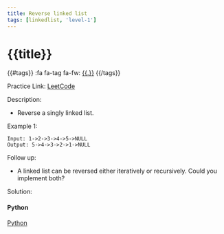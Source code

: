 ```yaml
---
title: Reverse linked list
tags: [linkedlist, 'level-1']
---
```


# {{title}}

{{#tags}}
:fa fa-tag fa-fw: [{{.}}]({{tagspath}}/{{.}})
{{/tags}}

Practice Link: [LeetCode](https://leetcode.com/problems/reverse-linked-list/)

Description:

- Reverse a singly linked list.

Example 1:

```text
Input: 1->2->3->4->5->NULL
Output: 5->4->3->2->1->NULL
```

Follow up:

- A linked list can be reversed either iteratively or recursively. Could you implement both?

Solution:

<!-- tabs:start -->
#### **Python**

[Python](../pycode/linkedlist/reverse-linked-list.py ':include :type=code')
<!-- tabs:end -->
